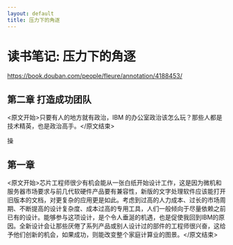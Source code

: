 ```yaml
---
layout: default
title: 压力下的角逐
---
```


# 读书笔记: 压力下的角逐

<https://book.douban.com/people/fleure/annotation/4188453/>
## 第二章 打造成功团队

<原文开始>只要有人的地方就有政治，IBM 的办公室政治该怎么玩？那些人都是技术精英，也是政治高手。</原文结束>

操
## 第一章

<原文开始>芯片工程师很少有机会能从一张白纸开始设计工作，这是因为微机和服务器市场要求与前几代软硬件产品要有兼容性，新版的文字处理软件应该能打开旧版本的文档，对更复杂的应用更是如此。考虑到过高的人力成本、过长的市场周期、不断提高的设计复杂度、成本过高的专用工具，人们一般倾向于尽量依赖之前已有的设计。能够参与这项设计，是个令人垂涎的机遇，也是促使我回到IBM的原因。全新设计会让那些厌倦了系列产品或别人设计过的部件的工程师很兴奋，这给予他们创新的机会，如果成功，则能改变整个家庭计算业的图景。</原文结束>